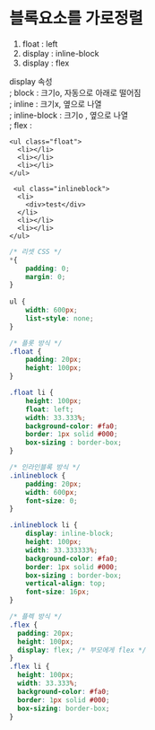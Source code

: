 # 블록요소를 가로정렬

1. float : left
2. display : inline-block
3. display : flex

display  속성   
 ; block : 크기o, 자동으로 아래로 떨어짐  
 ; inline : 크기x, 옆으로 나열   
 ; inline-block : 크기o , 옆으로 나열   
 ; flex : 

```markup
<ul class="float">
  <li></li>
  <li></li>
  <li></li>
</ul>

 <ul class="inlineblock">
  <li>
    <div>test</div>
  </li>
  <li></li>
  <li></li>
</ul>
```

```css
/* 리셋 CSS */
*{
    padding: 0; 
    margin: 0;
}
    
ul { 
    width: 600px; 
    list-style: none;
}

/* 플롯 방식 */
.float { 
    padding: 20px; 
    height: 100px; 
}

.float li { 
    height: 100px; 
    float: left; 
    width: 33.333%; 
    background-color: #fa0; 
    border: 1px solid #000; 
    box-sizing : border-box; 
}

/* 인라인블록 방식 */
.inlineblock { 
    padding: 20px; 
    width: 600px; 
    font-size: 0; 
}

.inlineblock li { 
    display: inline-block; 
    height: 100px; 
    width: 33.333333%; 
    background-color: #fa0; 
    border: 1px solid #000; 
    box-sizing : border-box; 
    vertical-align: top; 
    font-size: 16px; 
}

/* 플렉 방식 */
.flex {
  padding: 20px;
  height: 100px;
  display: flex; /* 부모에게 flex */
}
.flex li {
  height: 100px;
  width: 33.333%;
  background-color: #fa0;
  border: 1px solid #000;
  box-sizing: border-box;
}
```

